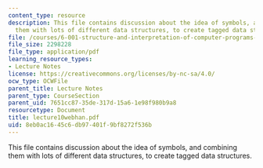 ```yaml
---
content_type: resource
description: This file contains discussion about the idea of symbols, and combining
  them with lots of different data structures, to create tagged data structures.
file: /courses/6-001-structure-and-interpretation-of-computer-programs-spring-2005/8eb0ac1645c6db97401f9bf8272f536b_lecture10webhan.pdf
file_size: 2298228
file_type: application/pdf
learning_resource_types:
- Lecture Notes
license: https://creativecommons.org/licenses/by-nc-sa/4.0/
ocw_type: OCWFile
parent_title: Lecture Notes
parent_type: CourseSection
parent_uid: 7651cc87-35de-317d-15a6-1e98f980b9a8
resourcetype: Document
title: lecture10webhan.pdf
uid: 8eb0ac16-45c6-db97-401f-9bf8272f536b
---
```

This file contains discussion about the idea of symbols, and combining them with lots of different data structures, to create tagged data structures.